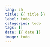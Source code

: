 ```yaml
---
lang: zh
title: {{ title }}
label: todo
categories: todo
tags: []
date: {{ date }}
image: todo
---
```

